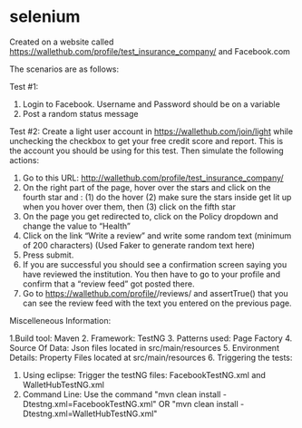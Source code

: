# selenium
Created on a website called https://wallethub.com/profile/test_insurance_company/ and Facebook.com

The scenarios are as follows:

Test #1:

1. Login to Facebook. Username and Password should be on a variable
2. Post a random status message

Test #2:
Create a light user account in https://wallethub.com/join/light while unchecking the checkbox to get your free credit score and report. This is the account you should be using for this test. Then simulate the following actions:
1. Go to this URL: http://wallethub.com/profile/test_insurance_company/
2. On the right part of the page, hover over the stars and click on the fourth star and :
  (1) do the hover 
  (2) make sure the stars inside get lit up when you hover over them, then 
  (3) click on the fifth star
3. On the page you get redirected to, click on the Policy dropdown and change the value to “Health”
4. Click on the link “Write a review” and write some random text (minimum of 200 characters) (Used Faker to generate random text here)
5. Press submit.
6. If you are successful you should see a confirmation screen saying you have reviewed the institution. You then have to go to your profile and confirm that a “review feed” got posted there.
7. Go to https://wallethub.com/profile/<username>/reviews/ and assertTrue() that you can see the review feed with the text you entered on the previous page.

Miscelleneous Information:

1.Build tool: Maven
2. Framework: TestNG
3. Patterns used: Page Factory
4. Source Of Data: Json files located in src/main/resources
5. Environment Details: Property Files located at src/main/resources
6. Triggering the tests:
  1. Using eclipse: Trigger the testNG files: FacebookTestNG.xml and WalletHubTestNG.xml
  2. Command Line: Use the command "mvn clean install -Dtestng.xml=FacebookTestNG.xml" OR "mvn clean install -Dtestng.xml=WalletHubTestNG.xml"


